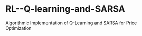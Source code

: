 # RL--Q-learning-and-SARSA
Algorithmic Implementation of Q-Learning and SARSA for Price Optimization
